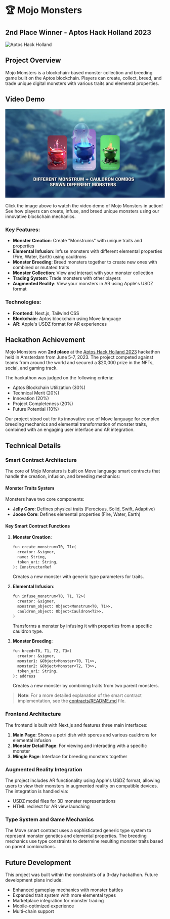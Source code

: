 # 🏆 Mojo Monsters

## 2nd Place Winner - Aptos Hack Holland 2023

![Aptos Hack Holland](https://media.aptosfoundation.org/1684525001-aptos_events_hack-holland-2023.png?auto=format)

## Project Overview

Mojo Monsters is a blockchain-based monster collection and breeding game built on the Aptos blockchain. Players can create, collect, breed, and trade unique digital monsters with various traits and elemental properties.

## Video Demo

[![Mojo Monsters Video Demo](public/images/video-thumbnail.png)](https://youtu.be/hVXkSA5kPQk)

Click the image above to watch the video demo of Mojo Monsters in action! See how players can create, infuse, and breed unique monsters using our innovative blockchain mechanics.

### Key Features:
- **Monster Creation**: Create "Monstrums" with unique traits and properties
- **Elemental Infusion**: Infuse monsters with different elemental properties (Fire, Water, Earth) using cauldrons
- **Monster Breeding**: Breed monsters together to create new ones with combined or mutated traits
- **Monster Collection**: View and interact with your monster collection
- **Trading System**: Trade monsters with other players
- **Augmented Reality**: View your monsters in AR using Apple's USDZ format

### Technologies:
- **Frontend**: Next.js, Tailwind CSS
- **Blockchain**: Aptos blockchain using Move language
- **AR**: Apple's USDZ format for AR experiences

## Hackathon Achievement

Mojo Monsters won **2nd place** at the [Aptos Hack Holland 2023](https://aptosfoundation.org/events/hack-holland-2023) hackathon held in Amsterdam from June 5-7, 2023. The project competed against teams from around the world and secured a $20,000 prize in the NFTs, social, and gaming track.

The hackathon was judged on the following criteria:
- Aptos Blockchain Utilization (30%)
- Technical Merit (20%)
- Innovation (20%)
- Project Completeness (20%)
- Future Potential (10%)

Our project stood out for its innovative use of Move language for complex breeding mechanics and elemental transformation of monster traits, combined with an engaging user interface and AR integration.

## Technical Details

### Smart Contract Architecture

The core of Mojo Monsters is built on Move language smart contracts that handle the creation, infusion, and breeding mechanics:

#### Monster Traits System
Monsters have two core components:
- **Jelly Core**: Defines physical traits (Ferocious, Solid, Swift, Adaptive)
- **Joose Core**: Defines elemental properties (Fire, Water, Earth)

#### Key Smart Contract Functions

1. **Monster Creation**:
   ```move
   fun create_monstrum<T0, T1>(
     creator: &signer,
     name: String,
     token_uri: String,
   ): ConstructorRef
   ```
   Creates a new monster with generic type parameters for traits.

2. **Elemental Infusion**:
   ```move
   fun infuse_monstrum<T0, T1, T2>(
     creator: &signer,
     monstrum_object: Object<Monstrum<T0, T1>>,
     cauldron_object: Object<Cauldron<T2>>,
   )
   ```
   Transforms a monster by infusing it with properties from a specific cauldron type.

3. **Monster Breeding**:
   ```move
   fun breed<T0, T1, T2, T3>(
     creator: &signer,
     monster1: &Object<Monster<T0, T1>>,
     monster2: &Object<Monster<T2, T3>>,
     token_uri: String,
   ): address
   ```
   Creates a new monster by combining traits from two parent monsters.

> **Note**: For a more detailed explanation of the smart contract implementation, see the [contracts/README.md](contracts/README.md) file.

### Frontend Architecture

The frontend is built with Next.js and features three main interfaces:

1. **Main Page**: Shows a petri dish with spores and various cauldrons for elemental infusion
2. **Monster Detail Page**: For viewing and interacting with a specific monster
3. **Mingle Page**: Interface for breeding monsters together

### Augmented Reality Integration

The project includes AR functionality using Apple's USDZ format, allowing users to view their monsters in augmented reality on compatible devices. The integration is handled via:
- USDZ model files for 3D monster representations
- HTML redirect for AR view launching

### Type System and Game Mechanics

The Move smart contract uses a sophisticated generic type system to represent monster genetics and elemental properties. The breeding mechanics use type constraints to determine resulting monster traits based on parent combinations.

## Future Development

This project was built within the constraints of a 3-day hackathon. Future development plans include:
- Enhanced gameplay mechanics with monster battles
- Expanded trait system with more elemental types
- Marketplace integration for monster trading
- Mobile-optimized experience
- Multi-chain support 
